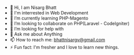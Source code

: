 ###
- 👋 Hi, I am Nisarg Bhatt
- 👀 I'm interrested in Web Development
- 🌱 I’m currently learning PHP-Magento
- 👯 I’m looking to collaborate on PHP(Laravel - CodeIgniter)
- 🤔 I’m looking for help with 
- 💬 Ask me about Anything
- 📫 How to reach me: bhattnisargv@gmail.com
- ⚡ Fun fact: I'm fresher and I love to learn new things.


<!--
Here are some ideas to get you started:

- 🔭 I’m currently working on ... PHP
- 🌱 I’m currently learning ...
- 👯 I’m looking to collaborate on ...
- 🤔 I’m looking for help with ...
- 💬 Ask me about ...
- 📫 How to reach me: ...
- 😄 Pronouns: ...
- ⚡ Fun fact: ...
-->
